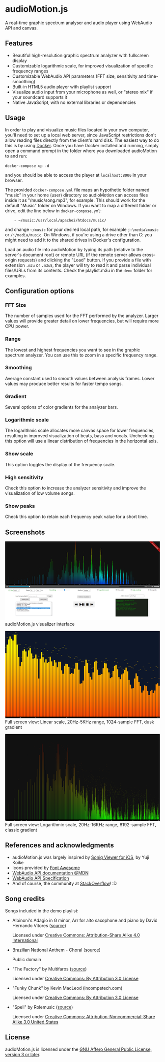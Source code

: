 audioMotion.js
==============

A real-time graphic spectrum analyser and audio player using WebAudio API and canvas.

## Features

* Beautiful high-resolution graphic spectrum analyzer with fullscreen display
* Customizable logarithmic scale, for improved visualization of specific frequency ranges
* Customizable WebAudio API parameters (FFT size, sensitivity and time-smoothing)
* Built-in HTML5 audio player with playlist support
* Visualize audio input from your microphone as well, or "stereo mix" if your soundcard supports it
* Native JavaScript, with no external libraries or dependencies

## Usage

In order to play and visualize music files located in your own computer, you'll need to set up a local web server, since JavaScript 
restrictions don't allow reading files directly from the client's hard disk. The easiest way to do this is by using [Docker](https://www.docker.com/). Once you have Docker installed and running, simply open a command prompt in the folder where you downloaded audioMotion to and run:

`docker-compose up -d`

and you should be able to access the player at `localhost:8000` in your browser.

The provided `docker-compose.yml` file maps an hypothetic folder named "music" in your home (user) directory so audioMotion can access files inside it as "/music/song.mp3", for example. This should work for the default "Music" folder on Windows. If you want to map a different
folder or drive, edit the line below in `docker-compose.yml`:

```
    - ~/music:/usr/local/apache2/htdocs/music/
```

and change `~/music` for your desired local path, for example `j:\media\music` or `/j/media/music`. On Windows, if you're using a drive other than C: you might need to add it to the shared drives in Docker's configuration.

Load an audio file into audioMotion by typing its path (relative to the server's document root) or remote URL (if the remote server allows cross-origin requests) and clicking the "Load" button. If you provide a file with extension `.m3u` or `.m3u8`, the player will try to read it and parse
individual files/URLs from its contents. Check the playlist.m3u in the `demo` folder for examples.

## Configuration options

### FFT Size

The number of samples used for the FFT performed by the analyzer. Larger values will provide greater detail on lower frequencies, but will require more CPU power.

### Range

The lowest and highest frequencies you want to see in the graphic spectrum analyzer. You can use this to zoom in a specific frequency range.

### Smoothing

Average constant used to smooth values between analysis frames. Lower values may produce better	results for faster tempo songs.

### Gradient

Several options of color gradients for the analyzer bars.

### Logarithmic scale

The logarithmic scale allocates more canvas space for lower frequencies, resulting in improved visualization of beats, bass and vocals. Unchecking this option will use a linear distribution of frequencies in the horizontal axis.

### Show scale

This option toggles the display of the frequency scale.

### High sensitivity

Check this option to increase the analyzer sensitivity and improve the visualization of low volume songs.

### Show peaks

Check this option to retain each frequency peak value for a short time.

## Screenshots

![screenshot1](screenshot1.png)
audioMotion.js visualizer interface

![screenshot2](screenshot2.png)
Full screen view: Linear scale, 20Hz-5KHz range, 1024-sample FFT, dusk gradient

![screenshot3](screenshot3.png)
Full screen view: Logarithmic scale, 20Hz-16KHz range, 8192-sample FFT, classic gradient

## References and acknowledgments

* audioMotion.js was largely inspired by [Soniq Viewer for iOS](https://itunes.apple.com/us/app/soniq-viewer/id448343005), by Yuji Koike
* Icons provided by [Font Awesome](https://fontawesome.com/)
* [WebAudio API documentation @MDN](https://developer.mozilla.org/en-US/docs/Web/API/Web_Audio_API)
* [WebAudio API Specification](https://webaudio.github.io/web-audio-api/)
* And of course, the community at [StackOverflow](https://stackoverflow.com/a/14789992/2370385)! :D

## Song credits

Songs included in the demo playlist:

* Albinoni's Adagio in G minor, Arr for alto saxophone and piano by David Hernando Vitores ([source](https://commons.wikimedia.org/wiki/File:Tomaso_Giovanni_Albinoni_-_Adagio_in_G_minor_-_Arr_for_alto_saxophone_and_piano_-_David_Hernando_Vitores.ogg))

  Licensed under [Creative Commons: Attribution-Share Alike 4.0 International](https://creativecommons.org/licenses/by-sa/4.0/deed.en)

* Brazilian National Anthem - Choral ([source](http://www.dominiopublico.gov.br/pesquisa/DetalheObraForm.do?select_action=&co_obra=2480))
  
  Public domain
  
* "The Factory" by Multifaros ([source](https://archive.org/details/The_Factory-3613))

  Licensed under [Creative Commons: By Attribution 3.0 License](http://creativecommons.org/licenses/by/3.0/)
  
* "Funky Chunk" by Kevin MacLeod (incompetech.com)

  Licensed under [Creative Commons: By Attribution 3.0 License](http://creativecommons.org/licenses/by/3.0/)
  
* "Spell" by Rolemusic ([source](https://archive.org/details/Straw_Fields-8753))

  Licensed under [Creative Commons: Attribution-Noncommercial-Share Alike 3.0 United States](http://creativecommons.org/licenses/by-nc-sa/3.0/us/)
  

## License

audioMotion.js is licensed under the [GNU Affero General Public License, version 3 or later](https://www.gnu.org/licenses/agpl.html).
